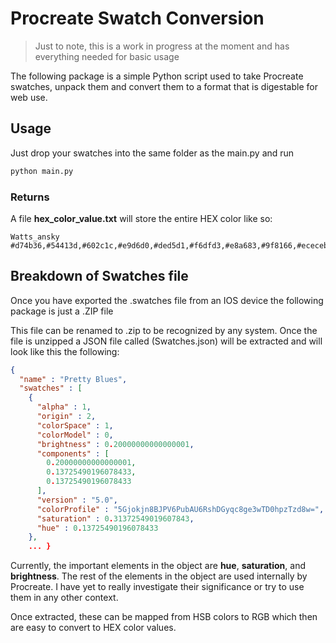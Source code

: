 # Procreate Swatch Conversion
> Just to note, this is a work in progress at the moment and has everything needed for basic usage 

The following package is a simple Python script used to take Procreate swatches, 
unpack them and convert them to a format that is digestable for web use. 


## Usage 
Just drop your swatches into the same folder as the main.py and run
```python
python main.py
```
### Returns
A file **hex_color_value.txt** will store the entire HEX color like so: 
```text
Watts_ansky
#d74b36,#54413d,#602c1c,#e9d6d0,#ded5d1,#f6dfd3,#e8a683,#9f8166,#ececeb,#bba890,#ebd5a6,#f4f0e3,#f1efe8,#f8f2df,#d0d3b4,#d9dfe1,#c9d5dc,#b4ccdd,#8cb8db,#5a83a5,#579edc,#3090f1,#8595a6,#a8ccf7,#305e9d,#143575,#0842dd,#a8a8af,#171220,#6f555b,
```

## Breakdown of Swatches file
Once you have exported the .swatches file from an IOS device the following package is just a .ZIP file 

This file can be renamed to .zip to be recognized by any system. Once the file is unzipped a JSON 
file called (Swatches.json) will be extracted and will look like this the following:

```json
{
  "name" : "Pretty Blues",
  "swatches" : [
    {
      "alpha" : 1,
      "origin" : 2,
      "colorSpace" : 1,
      "colorModel" : 0,
      "brightness" : 0.20000000000000001,
      "components" : [
        0.20000000000000001,
        0.13725490196078433,
        0.13725490196078433
      ],
      "version" : "5.0",
      "colorProfile" : "5Gjokjn8BJPV6PubAU6RshDGyqc8ge3wTD0hpzTzd8w=",
      "saturation" : 0.31372549019607843,
      "hue" : 0.13725490196078433
    }, 
    ... }
```
Currently, the important elements in the object are **hue**, **saturation**, and **brightness**. The rest of the 
elements in the object are used internally by Procreate. I have yet to really investigate their significance or 
try to use them in any other context. 

Once extracted, these can be mapped from HSB colors to RGB which then are easy to convert to HEX color values. 